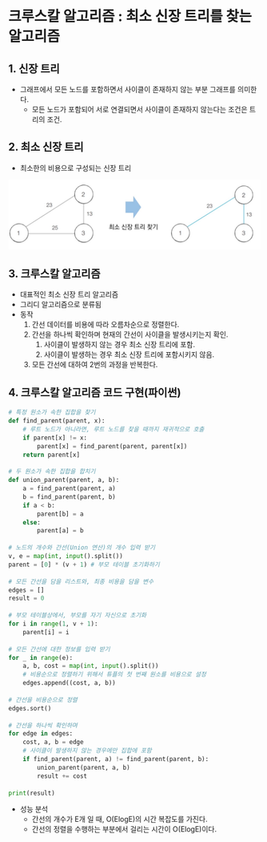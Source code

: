 # 크루스칼 알고리즘 : 최소 신장 트리를 찾는 알고리즘



## 1. 신장 트리

- 그래프에서 모든 노드를 포함하면서 사이클이 존재하지 않는 부분 그래프를 의미한다.
  - 모든 노드가 포함되어 서로 연결되면서 사이클이 존재하지 않는다는 조건은 트리의 조건.



## 2. 최소 신장 트리

- 최소한의 비용으로 구성되는 신장 트리

![image-20220707221631174](Kruskal.assets/image-20220707221631174.png)



## 3. 크루스칼 알고리즘

- 대표적인 최소 신장 트리 알고리즘
- 그리디 알고리즘으로 분류됨
- 동작
  1. 간선 데이터를 비용에 따라 오름차순으로 정렬한다.
  2. 간선을 하나씩 확인하며 현재의 간선이 사이클을 발생시키는지 확인.
     1. 사이클이 발생하지 않는 경우 최소 신장 트리에 포함.
     2. 사이클이 발생하는 경우 최소 신장 트리에 포함시키지 않음.
  3. 모든 간선에 대하여 2번의 과정을 반복한다.



## 4. 크루스칼 알고리즘 코드 구현(파이썬)

```python
# 특정 원소가 속한 집합을 찾기
def find_parent(parent, x):
    # 루트 노드가 아니라면, 루트 노드를 찾을 때까지 재귀적으로 호출
    if parent[x] != x:
        parent[x] = find_parent(parent, parent[x])
    return parent[x]

# 두 원소가 속한 집합을 합치기
def union_parent(parent, a, b):
    a = find_parent(parent, a)
    b = find_parent(parent, b)
    if a < b:
        parent[b] = a
    else:
        parent[a] = b

# 노드의 개수와 간선(Union 연산)의 개수 입력 받기
v, e = map(int, input().split())
parent = [0] * (v + 1) # 부모 테이블 초기화하기

# 모든 간선을 담을 리스트와, 최종 비용을 담을 변수
edges = []
result = 0

# 부모 테이블상에서, 부모를 자기 자신으로 초기화
for i in range(1, v + 1):
    parent[i] = i

# 모든 간선에 대한 정보를 입력 받기
for _ in range(e):
    a, b, cost = map(int, input().split())
    # 비용순으로 정렬하기 위해서 튜플의 첫 번째 원소를 비용으로 설정
    edges.append((cost, a, b))

# 간선을 비용순으로 정렬
edges.sort()

# 간선을 하나씩 확인하며
for edge in edges:
    cost, a, b = edge
    # 사이클이 발생하지 않는 경우에만 집합에 포함
    if find_parent(parent, a) != find_parent(parent, b):
        union_parent(parent, a, b)
        result += cost

print(result)
```

- 성능 분석
  - 간선의 개수가 E개 일 때, O(ElogE)의 시간 복잡도를 가진다.
  - 간선의 정렬을 수행하는 부분에서 걸리는 시간이 O(ElogE)이다.